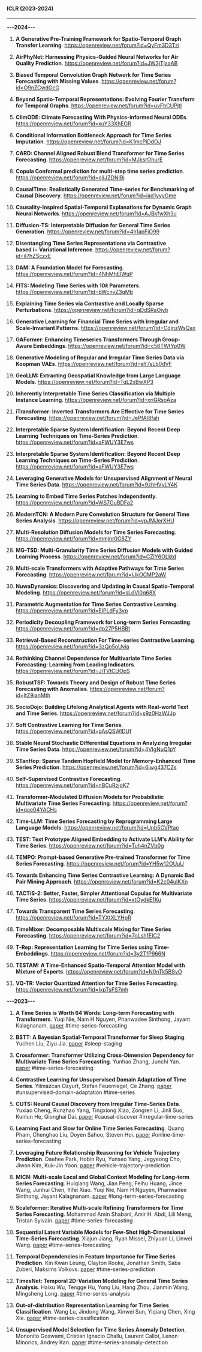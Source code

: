 #### ICLR (2023-2024)

* * *
**---2024---**
1. **A Generative Pre-Training Framework for Spatio-Temporal Graph Transfer Learning**. https://openreview.net/forum?id=QyFm3D3Tzi

2. **AirPhyNet: Harnessing Physics-Guided Neural Networks for Air Quality Prediction**. https://openreview.net/forum?id=JW3jTjaaAB

3. **Biased Temporal Convolution Graph Network for Time Series Forecasting with Missing Values**. https://openreview.net/forum?id=O9nZCwdGcG

4. **Beyond Spatio-Temporal Representations: Evolving Fourier Transform for Temporal Graphs**. https://openreview.net/forum?id=uvFhCUPjtI

5. **ClimODE: Climate Forecasting With Physics-informed Neural ODEs**. https://openreview.net/forum?id=xuY33XhEGR

6. **Conditional Information Bottleneck Approach for Time Series Imputation**. https://openreview.net/forum?id=K1mcPiDdOJ

7. **CARD: Channel Aligned Robust Blend Transformer for Time Series Forecasting**. https://openreview.net/forum?id=MJksrOhurE

8. **Copula Conformal prediction for multi-step time series prediction**. https://openreview.net/forum?id=ojIJZDNIBj

9. **CausalTime: Realistically Generated Time-series for Benchmarking of Causal Discovery**. https://openreview.net/forum?id=iad1yyyGme

10. **Causality-Inspired Spatial-Temporal Explanations for Dynamic Graph Neural Networks**. https://openreview.net/forum?id=AJBkfwXh3u

11. **Diffusion-TS: Interpretable Diffusion for General Time Series Generation**. https://openreview.net/forum?id=4h1apFjO99

12. **Disentangling Time Series Representations via Contrastive based $l$− Variational Inference**.  https://openreview.net/forum?id=iI7hZSczxE

13. **DAM: A Foundation Model for Forecasting**. https://openreview.net/forum?id=4NhMhElWqP

14. **FITS: Modeling Time Series with 10$k$ Parameters**. https://openreview.net/forum?id=bWcnvZ3qMb

15. **Explaining Time Series via Contrastive and Locally Sparse Perturbations**. https://openreview.net/forum?id=qDdSRaOiyb

16. **Generative Learning for Financial Time Series with Irregular and Scale-Invariant Patterns**. https://openreview.net/forum?id=CdjnzWsQax

17. **GAFormer: Enhancing Timeseries Transformers Through Group-Aware Embeddings**. https://openreview.net/forum?id=c56TWtYp0W

18. **Generative Modeling of Regular and Irregular Time Series Data via Koopman VAEs**. https://openreview.net/forum?id=eY7sLb0dVF

19. **GeoLLM: Extracting Geospatial Knowledge from Large Language Models**. https://openreview.net/forum?id=TqL2xBwXP3

20. **Inherently Interpretable Time Series Classification via Multiple Instance Learning**. https://openreview.net/forum?id=xriGRsoAza

21. **iTransformer: Inverted Transformers Are Effective for Time Series Forecasting**. https://openreview.net/forum?id=JePfAI8fah

22. **Interpretable Sparse System Identification: Beyond Recent Deep Learning Techniques on Time-Series Prediction**. https://openreview.net/forum?id=aFWUY3E7ws

23. **Interpretable Sparse System Identification: Beyond Recent Deep Learning Techniques on Time-Series Prediction**. https://openreview.net/forum?id=aFWUY3E7ws

24. **Leveraging Generative Models for Unsupervised Alignment of Neural Time Series Data**. https://openreview.net/forum?id=9zhHVyLY4K

25. **Learning to Embed Time Series Patches Independently**. https://openreview.net/forum?id=WS7GuBDFa2

26. **ModernTCN: A Modern Pure Convolution Structure for General Time Series Analysis**. https://openreview.net/forum?id=vpJMJerXHU

27. **Multi-Resolution Diffusion Models for Time Series Forecasting**. https://openreview.net/forum?id=mmjnr0G8ZY

28. **MG-TSD: Multi-Granularity Time Series Diffusion Models with Guided Learning Process**. https://openreview.net/forum?id=CZiY6OLktd

29. **Multi-scale Transformers with Adaptive Pathways for Time Series Forecasting**. https://openreview.net/forum?id=lJkOCMP2aW

30. **NuwaDynamics: Discovering and Updating in Causal Spatio-Temporal Modeling**. https://openreview.net/forum?id=sLdVl0q68X

31. **Parametric Augmentation for Time Series Contrastive Learning**. https://openreview.net/forum?id=EIPLdFy3vp

32. **Periodicity Decoupling Framework for Long-term Series Forecasting**. https://openreview.net/forum?id=dp27P5HBBt

33. **Retrieval-Based Reconstruction For Time-series Contrastive Learning**. https://openreview.net/forum?id=3zQo5oUvia

34. **Rethinking Channel Dependence for Multivariate Time Series Forecasting: Learning from Leading Indicators**. https://openreview.net/forum?id=JiTVtCUOpS

35. **RobustTSF: Towards Theory and Design of Robust Time Series Forecasting with Anomalies**. https://openreview.net/forum?id=ltZ9ianMth

36. **SocioDojo: Building Lifelong Analytical Agents with Real-world Text and Time Series**. https://openreview.net/forum?id=s9z0HzWJJp

37. **Soft Contrastive Learning for Time Series**. https://openreview.net/forum?id=pAsQSWlDUf

38. **Stable Neural Stochastic Differential Equations in Analyzing Irregular Time Series Data**. https://openreview.net/forum?id=4VIgNuQ1pY

39. **STanHop: Sparse Tandem Hopfield Model for Memory-Enhanced Time Series Prediction**. https://openreview.net/forum?id=6iwg437CZs

40. **Self-Supervised Contrastive Forecasting**. https://openreview.net/forum?id=nBCuRzjqK7

41. **Transformer-Modulated Diffusion Models for Probabilistic Multivariate Time Series Forecasting**. https://openreview.net/forum?id=qae04YACHs

42. **Time-LLM: Time Series Forecasting by Reprogramming Large Language Models**. https://openreview.net/forum?id=Unb5CVPtae

43. **TEST: Text Prototype Aligned Embedding to Activate LLM's Ability for Time Series**. https://openreview.net/forum?id=Tuh4nZVb0g

44. **TEMPO: Prompt-based Generative Pre-trained Transformer for Time Series Forecasting**. https://openreview.net/forum?id=YH5w12OUuU

45. **Towards Enhancing Time Series Contrastive Learning: A Dynamic Bad Pair Mining Approach**. https://openreview.net/forum?id=K2c04ulKXn

46. **TACTiS-2: Better, Faster, Simpler Attentional Copulas for Multivariate Time Series**. https://openreview.net/forum?id=xtOydkE1Ku

47. **Towards Transparent Time Series Forecasting**. https://openreview.net/forum?id=TYXtXLYHpR

48. **TimeMixer: Decomposable Multiscale Mixing for Time Series Forecasting**. https://openreview.net/forum?id=7oLshfEIC2

49. **T-Rep: Representation Learning for Time Series using Time-Embeddings**. https://openreview.net/forum?id=3y2TfP966N

50. **TESTAM: A Time-Enhanced Spatio-Temporal Attention Model with Mixture of Experts**. https://openreview.net/forum?id=N0nTk5BSvO

51. **VQ-TR: Vector Quantized Attention for Time Series Forecasting**. https://openreview.net/forum?id=IxpTsFS7mh

**---2023---**
1. **A Time Series is Worth 64 Words: Long-term Forecasting with Transformers**. Yuqi Nie, Nam H Nguyen, Phanwadee Sinthong, Jayant Kalagnanam. [paper](https://openreview.net/forum?id=Jbdc0vTOcol) #time-series-forecasting

2. **BSTT: A Bayesian Spatial-Temporal Transformer for Sleep Staging**. Yuchen Liu, Ziyu Jia. [paper](https://openreview.net/forum?id=ZxdkjTgK_Dl) #sleep-staging

3. **Crossformer: Transformer Utilizing Cross-Dimension Dependency for Multivariate Time Series Forecasting**. Yunhao Zhang, Junchi Yan. [paper](https://openreview.net/forum?id=vSVLM2j9eie) #time-series-forecasting

4. **Contrastive Learning for Unsupervised Domain Adaptation of Time Series**. Yilmazcan Ozyurt, Stefan Feuerriegel, Ce Zhang. [paper](https://openreview.net/forum?id=xPkJYRsQGM) #unsupervised-domain-adaptation #time-series

5. **CUTS: Neural Causal Discovery from Irregular Time-Series Data**. Yuxiao Cheng, Runzhao Yang, Tingxiong Xiao, Zongren Li, Jinli Suo, Kunlun He, Qionghai Dai. [paper](https://openreview.net/forum?id=UG8bQcD3Emv) #causal-discover #irregular-time-series

6. **Learning Fast and Slow for Online Time Series Forecasting**. Quang Pham, Chenghao Liu, Doyen Sahoo, Steven Hoi. [paper](https://openreview.net/forum?id=q-PbpHD3EOk) #online-time-series-forecasting

7. **Leveraging Future Relationship Reasoning for Vehicle Trajectory Prediction**. Daehee Park, Hobin Ryu, Yunseo Yang, Jegyeong Cho, Jiwon Kim, Kuk-Jin Yoon. [paper](https://openreview.net/forum?id=CGBCTp2M6lA) #vehicle-trajectory-prediction

8. **MICN: Multi-scale Local and Global Context Modeling for Long-term Series Forecasting**. Huiqiang Wang, Jian Peng, Feihu Huang, Jince Wang, Junhui Chen, Yifei Xiao. Yuqi Nie, Nam H Nguyen, Phanwadee Sinthong, Jayant Kalagnanam. [paper](https://openreview.net/forum?id=zt53IDUR1U) #long-term-series-forecasting

9. **Scaleformer: Iterative Multi-scale Refining Transformers for Time Series Forecasting**. Mohammad Amin Shabani, Amir H. Abdi, Lili Meng, Tristan Sylvain. [paper](https://openreview.net/forum?id=sCrnllCtjoE) #time-series-forecasting

10. **Sequential Latent Variable Models for Few-Shot High-Dimensional Time-Series Forecasting**. Xiajun Jiang, Ryan Missel, Zhiyuan Li, Linwei Wang. [paper](https://openreview.net/forum?id=7C9aRX2nBf2) #time-series-forecasting

11. **Temporal Dependencies in Feature Importance for Time Series Prediction**. Kin Kwan Leung, Clayton Rooke, Jonathan Smith, Saba Zuberi, Maksims Volkovs. [paper](https://openreview.net/forum?id=C0q9oBc3n4) #time-series-prediction

12. **TimesNet: Temporal 2D-Variation Modeling for General Time Series Analysis**. Haixu Wu, Tengge Hu, Yong Liu, Hang Zhou, Jianmin Wang, Mingsheng Long. [paper](https://openreview.net/forum?id=ju_Uqw384Oq) #time-series-analysis

13. **Out-of-distribution Representation Learning for Time Series Classification**. Wang Lu, Jindong Wang, Xinwei Sun, Yiqiang Chen, Xing Xie. [paper](https://openreview.net/forum?id=gUZWOE42l6Q) #time-series-classification

14. **Unsupervised Model Selection for Time Series Anomaly Detection**. Mononito Goswami, Cristian Ignacio Challu, Laurent Callot, Lenon Minorics, Andrey Kan. [paper](https://openreview.net/forum?id=gOZ_pKANaPW) #time-series-anomaly-detection


